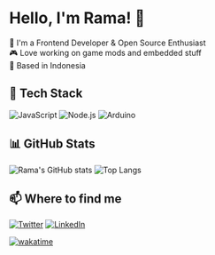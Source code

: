 # Hello, I'm Rama! 👋

🔧 I'm a Frontend Developer & Open Source Enthusiast  
🎮 Love working on game mods and embedded stuff  
📍 Based in Indonesia

## 🧰 Tech Stack
![JavaScript](https://img.shields.io/badge/-JavaScript-black?style=flat-square&logo=javascript)
![Node.js](https://img.shields.io/badge/-Node.js-black?style=flat-square&logo=node.js)
![Arduino](https://img.shields.io/badge/-Arduino-00979D?style=flat-square&logo=arduino)

## 📊 GitHub Stats
![Rama's GitHub stats](https://github-readme-stats.vercel.app/api?username=Rama-X2&show_icons=true&theme=radical)
![Top Langs](https://github-readme-stats.vercel.app/api/top-langs/?username=Rama-X2&layout=compact&theme=radical)

## 📫 Where to find me
[![Twitter](https://img.shields.io/badge/-Twitter-1DA1F2?style=flat&logo=twitter&logoColor=white)](https://twitter.com/...)
[![LinkedIn](https://img.shields.io/badge/-LinkedIn-0077B5?style=flat&logo=linkedin&logoColor=white)](https://linkedin.com/in/...)


[![wakatime](https://wakatime.com/badge/user/your-waka-id.svg)](https://wakatime.com/@your-waka-id)
